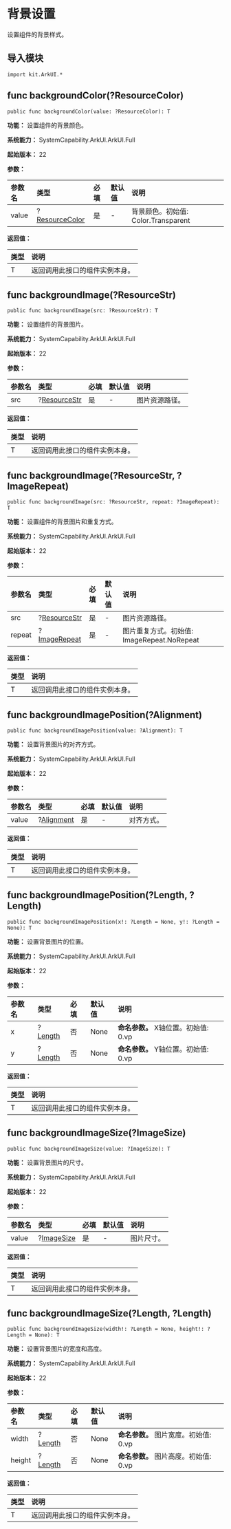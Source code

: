 # 背景设置

设置组件的背景样式。

## 导入模块

```cangjie
import kit.ArkUI.*
```

## func backgroundColor(?ResourceColor)

```cangjie
public func backgroundColor(value: ?ResourceColor): T
```

**功能：** 设置组件的背景颜色。

**系统能力：** SystemCapability.ArkUI.ArkUI.Full

**起始版本：** 22

**参数：**

|参数名|类型|必填|默认值|说明|
|:---|:---|:---|:---|:---|
|value|?[ResourceColor](./cj-common-types.md#interface-resourcecolor)|是|-|背景颜色。初始值:  Color.Transparent|

**返回值：**

|类型|说明|
|:---|:---|
|T|返回调用此接口的组件实例本身。|

## func backgroundImage(?ResourceStr)

```cangjie
public func backgroundImage(src: ?ResourceStr): T
```

**功能：** 设置组件的背景图片。

**系统能力：** SystemCapability.ArkUI.ArkUI.Full

**起始版本：** 22

**参数：**

|参数名|类型|必填|默认值|说明|
|:---|:---|:---|:---|:---|
|src|?[ResourceStr](./cj-common-types.md#interface-resourcestr)|是|-|图片资源路径。|

**返回值：**

|类型|说明|
|:---|:---|
|T|返回调用此接口的组件实例本身。|

## func backgroundImage(?ResourceStr, ?ImageRepeat)

```cangjie
public func backgroundImage(src: ?ResourceStr, repeat: ?ImageRepeat): T
```

**功能：** 设置组件的背景图片和重复方式。

**系统能力：** SystemCapability.ArkUI.ArkUI.Full

**起始版本：** 22

**参数：**

|参数名|类型|必填|默认值|说明|
|:---|:---|:---|:---|:---|
|src|?[ResourceStr](./cj-common-types.md#interface-resourcestr)|是|-|图片资源路径。|
|repeat|?[ImageRepeat](./cj-common-types.md#enum-imagerepeat)|是|-|图片重复方式。初始值:  ImageRepeat.NoRepeat|

**返回值：**

|类型|说明|
|:---|:---|
|T|返回调用此接口的组件实例本身。|

## func backgroundImagePosition(?Alignment)

```cangjie
public func backgroundImagePosition(value: ?Alignment): T
```

**功能：** 设置背景图片的对齐方式。

**系统能力：** SystemCapability.ArkUI.ArkUI.Full

**起始版本：** 22

**参数：**

|参数名|类型|必填|默认值|说明|
|:---|:---|:---|:---|:---|
|value|?[Alignment](./cj-common-types.md#enum-alignment)|是|-|对齐方式。|

**返回值：**

|类型|说明|
|:---|:---|
|T|返回调用此接口的组件实例本身。|

## func backgroundImagePosition(?Length, ?Length)

```cangjie
public func backgroundImagePosition(x!: ?Length = None, y!: ?Length = None): T
```

**功能：** 设置背景图片的位置。

**系统能力：** SystemCapability.ArkUI.ArkUI.Full

**起始版本：** 22

**参数：**

|参数名|类型|必填|默认值|说明|
|:---|:---|:---|:---|:---|
|x|?[Length](./cj-common-types.md#interface-length)|否|None|**命名参数。** X轴位置。初始值:  0.vp|
|y|?[Length](./cj-common-types.md#interface-length)|否|None|**命名参数。** Y轴位置。初始值:  0.vp|

**返回值：**

|类型|说明|
|:---|:---|
|T|返回调用此接口的组件实例本身。|

## func backgroundImageSize(?ImageSize)

```cangjie
public func backgroundImageSize(value: ?ImageSize): T
```

**功能：** 设置背景图片的尺寸。

**系统能力：** SystemCapability.ArkUI.ArkUI.Full

**起始版本：** 22

**参数：**

|参数名|类型|必填|默认值|说明|
|:---|:---|:---|:---|:---|
|value|?[ImageSize](./cj-common-types.md#enum-imagesize)|是|-|图片尺寸。|

**返回值：**

|类型|说明|
|:---|:---|
|T|返回调用此接口的组件实例本身。|

## func backgroundImageSize(?Length, ?Length)

```cangjie
public func backgroundImageSize(width!: ?Length = None, height!: ?Length = None): T
```

**功能：** 设置背景图片的宽度和高度。

**系统能力：** SystemCapability.ArkUI.ArkUI.Full

**起始版本：** 22

**参数：**

|参数名|类型|必填|默认值|说明|
|:---|:---|:---|:---|:---|
|width|?[Length](./cj-common-types.md#interface-length)|否|None|**命名参数。** 图片宽度。初始值:  0.vp|
|height|?[Length](./cj-common-types.md#interface-length)|否|None|**命名参数。** 图片高度。初始值:  0.vp|

**返回值：**

|类型|说明|
|:---|:---|
|T|返回调用此接口的组件实例本身。|
